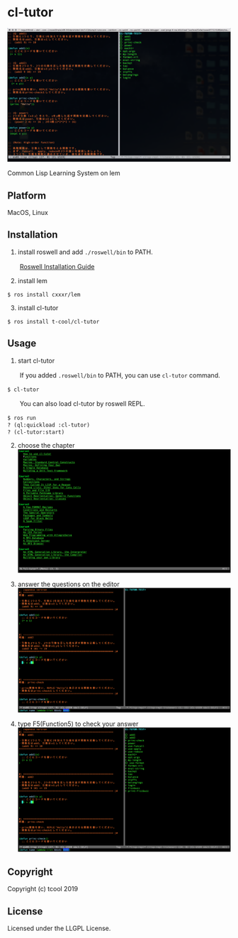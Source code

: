# cl-tutor

![cl-tutor](screenshot/img02.png)

Common Lisp Learning System on lem

## Platform

MacOS, Linux

## Installation

1. install roswell and add `./roswell/bin` to PATH.

　　[Roswell Installation Guide](https://github.com/roswell/roswell/wiki/Installation)

2. install lem

```
$ ros install cxxxr/lem
```

3. install cl-tutor

```
$ ros install t-cool/cl-tutor
```

## Usage

1. start cl-tutor

　　If you added `.roswell/bin` to PATH, you can use `cl-tutor` command.

```
$ cl-tutor
```

　　You can also load cl-tutor by roswell REPL.

```
$ ros run
? (ql:quickload :cl-tutor)
? (cl-tutor:start)
```

2. choose the chapter
![cl-tutor](screenshot/intro1.png)

3. answer the questions on the editor
![cl-tutor](screenshot/intro2.png)

4. type F5(Function5) to check your answer 
![cl-tutor](screenshot/intro3.png)

## Copyright

Copyright (c) tcool 2019

## License

Licensed under the LLGPL License.
